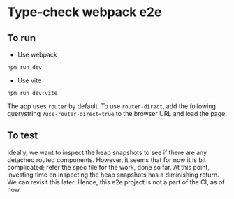# Type-check webpack e2e

## To run

- Use webpack

```
npm run dev
```

- Use vite

```
npm run dev:vite
```

The app uses `router` by default. To use `router-direct`, add the following querystring `?use-router-direct=true` to the browser URL and load the page.

## To test

Ideally, we want to inspect the heap snapshots to see if there are any detached routed components. However, it seems that for now it is bit complicated; refer the spec file for the work, done so far. At this point, investing time on inspecting the heap snapshots has a diminishing return. We can revisit this later. Hence, this e2e project is not a part of the CI, as of now.
